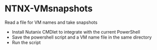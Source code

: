 # NTNX-VMsnapshots
Read a file for VM names and take snapshots
- Install Nutanix CMDlet to integrate with the current PowerShell
- Save the powershell script and a VM name file in the same directory
- Run the script
